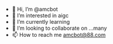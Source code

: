 - 👋 Hi, I’m @amcbot
- 👀 I’m interested in aigc 
- 🌱 I’m currently learning 
- 💞️ I’m looking to collaborate on ...many
- 📫 How to reach me amcbot@88.com

<!---
amcbot/amcbot is a ✨ special ✨ repository because its `README.md` (this file) appears on your GitHub profile.
You can click the Preview link to take a look at your changes.
--->
